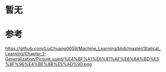 # 暂无

# 参考
https://github.com/LiuChuang0059/Machine_Learning/blob/master/Statical_Learning/Chapter_1-Generalization/Picture_used/%E4%BF%A1%E6%81%AF%E6%8A%BD%E5%8F%96%E4%BE%8B%E5%AD%90.png
